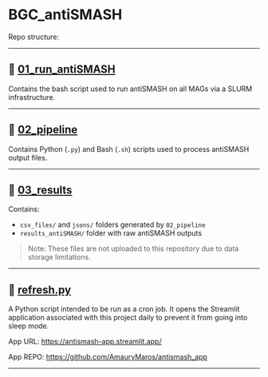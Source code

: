 # **BGC\_antiSMASH**

Repo structure:

---

## 📁 [**01\_run\_antiSMASH**](01_run_antiSMASH)

Contains the bash script used to run antiSMASH on all MAGs via a SLURM infrastructure.

---

## 📁 [**02\_pipeline**](02_pipeline)

Contains Python (`.py`) and Bash (`.sh`) scripts used to process antiSMASH output files.

---

## 📁 [**03\_results**](03_results)

Contains:

* `csv_files/` and `jsons/` folders generated by `02_pipeline`
* `results_antiSMASH/` folder with raw antiSMASH outputs

> Note: These files are not uploaded to this repository due to data storage limitations.

---

## :page_facing_up: [**refresh.py**](refresh.py)

A Python script intended to be run as a cron job.
It opens the Streamlit application associated with this project daily to prevent it from going into sleep mode.

App URL: https://antismash-app.streamlit.app/

App REPO: https://github.com/AmauryMaros/antismash_app

---
